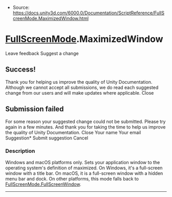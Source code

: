 * Source: https://docs.unity3d.com/6000.0/Documentation/ScriptReference/FullScreenMode.MaximizedWindow.html

#  [FullScreenMode](https://docs.unity3d.com/6000.0/Documentation/ScriptReference/FullScreenMode.html).MaximizedWindow
Leave feedback
Suggest a change
## Success!
Thank you for helping us improve the quality of Unity Documentation. Although we cannot accept all submissions, we do read each suggested change from our users and will make updates where applicable.
Close
## Submission failed
For some reason your suggested change could not be submitted. Please <a>try again</a> in a few minutes. And thank you for taking the time to help us improve the quality of Unity Documentation.
Close
Your name Your email Suggestion* Submit suggestion
Cancel
### Description
Windows and macOS platforms only. Sets your application window to the operating system's definition of maximized. 
On Windows, it's a full-screen window with a title bar. On macOS, it is a full-screen window with a hidden menu bar and dock. On other platforms, this mode falls back to [FullScreenMode.FullScreenWindow](https://docs.unity3d.com/6000.0/Documentation/ScriptReference/FullScreenMode.FullScreenWindow.html).
* * *
